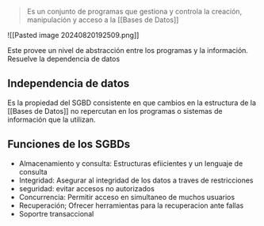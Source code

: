 > Es un conjunto de programas que gestiona y controla la creación, manipulación y acceso a la [[Bases de Datos]]

![[Pasted image 20240820192509.png]]

Este provee un nivel de abstracción entre los programas y la información. Resuelve la dependencia de datos

## Independencia de datos
Es la propiedad del SGBD consistente en que cambios en la estructura de la [[Bases de Datos]] no repercutan en los programas o sistemas de información que la utilizan.


## Funciones de los SGBDs
-  Almacenamiento y consulta: Estructuras efiicientes y un lenguaje de consulta
- Integridad: Asegurar al integridad de los datos a traves de restricciones
- seguridad: evitar accesos no autorizados
- Concurrencia: Permitir acceso en simultaneo de muchos usuarios
- Recuperación; Ofrecer herramientas para la recuperacion ante fallas
- Soportre transaccional


